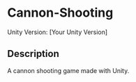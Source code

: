 # Cannon-Shooting 
 
Unity Version: [Your Unity Version] 
 
## Description 
A cannon shooting game made with Unity. 
